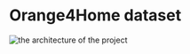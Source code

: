 # Orange4Home dataset

![the architecture of the project](https://github.com/chabousoufian/Orange4Home/master/Picture.png?raw=true")